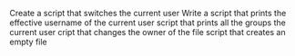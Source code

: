 Create a script that switches the current user
Write a script that prints the effective username of the current user
script that prints all the groups the current user
cript that changes the owner of the file
script that creates an empty file

